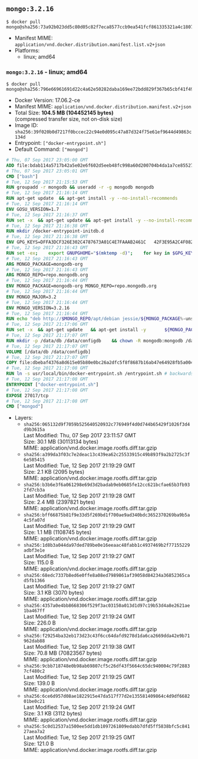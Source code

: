 ## `mongo:3.2.16`

```console
$ docker pull mongo@sha256:73a92b023dd5c80d05c82f7eca8577ccb9ea541fcf861335321a4c1807719ba9
```

-	Manifest MIME: `application/vnd.docker.distribution.manifest.list.v2+json`
-	Platforms:
	-	linux; amd64

### `mongo:3.2.16` - linux; amd64

```console
$ docker pull mongo@sha256:796e66961691d22c4a62e50282daba169ee72bdd829f367b65cbf41f49fe63be
```

-	Docker Version: 17.06.2-ce
-	Manifest MIME: `application/vnd.docker.distribution.manifest.v2+json`
-	Total Size: **104.5 MB (104452145 bytes)**  
	(compressed transfer size, not on-disk size)
-	Image ID: `sha256:39f020b0d7217f0bccec22c94e0d095c47a87d324f75e61ef9644d49863c134d`
-	Entrypoint: `["docker-entrypoint.sh"]`
-	Default Command: `["mongod"]`

```dockerfile
# Thu, 07 Sep 2017 23:05:00 GMT
ADD file:bdab114a5717b42a5e02e6f602d5eeb48fc998a60d200704b4da1a7ce8552775 in / 
# Thu, 07 Sep 2017 23:05:01 GMT
CMD ["bash"]
# Tue, 12 Sep 2017 21:15:53 GMT
RUN groupadd -r mongodb && useradd -r -g mongodb mongodb
# Tue, 12 Sep 2017 21:16:14 GMT
RUN apt-get update 	&& apt-get install -y --no-install-recommends 		ca-certificates			jq 		numactl 	&& rm -rf /var/lib/apt/lists/*
# Tue, 12 Sep 2017 21:16:14 GMT
ENV GOSU_VERSION=1.7
# Tue, 12 Sep 2017 21:16:37 GMT
RUN set -x 	&& apt-get update && apt-get install -y --no-install-recommends wget && rm -rf /var/lib/apt/lists/* 	&& wget -O /usr/local/bin/gosu "https://github.com/tianon/gosu/releases/download/$GOSU_VERSION/gosu-$(dpkg --print-architecture)" 	&& wget -O /usr/local/bin/gosu.asc "https://github.com/tianon/gosu/releases/download/$GOSU_VERSION/gosu-$(dpkg --print-architecture).asc" 	&& export GNUPGHOME="$(mktemp -d)" 	&& gpg --keyserver ha.pool.sks-keyservers.net --recv-keys B42F6819007F00F88E364FD4036A9C25BF357DD4 	&& gpg --batch --verify /usr/local/bin/gosu.asc /usr/local/bin/gosu 	&& rm -r "$GNUPGHOME" /usr/local/bin/gosu.asc 	&& chmod +x /usr/local/bin/gosu 	&& gosu nobody true 	&& apt-get purge -y --auto-remove wget
# Tue, 12 Sep 2017 21:16:38 GMT
RUN mkdir /docker-entrypoint-initdb.d
# Tue, 12 Sep 2017 21:16:38 GMT
ENV GPG_KEYS=DFFA3DCF326E302C4787673A01C4E7FAAAB2461C 	42F3E95A2C4F08279C4960ADD68FA50FEA312927
# Tue, 12 Sep 2017 21:16:43 GMT
RUN set -ex; 	export GNUPGHOME="$(mktemp -d)"; 	for key in $GPG_KEYS; do 		gpg --keyserver ha.pool.sks-keyservers.net --recv-keys "$key"; 	done; 	gpg --export $GPG_KEYS > /etc/apt/trusted.gpg.d/mongodb.gpg; 	rm -r "$GNUPGHOME"; 	apt-key list
# Tue, 12 Sep 2017 21:16:43 GMT
ARG MONGO_PACKAGE=mongodb-org
# Tue, 12 Sep 2017 21:16:43 GMT
ARG MONGO_REPO=repo.mongodb.org
# Tue, 12 Sep 2017 21:16:44 GMT
ENV MONGO_PACKAGE=mongodb-org MONGO_REPO=repo.mongodb.org
# Tue, 12 Sep 2017 21:16:44 GMT
ENV MONGO_MAJOR=3.2
# Tue, 12 Sep 2017 21:16:44 GMT
ENV MONGO_VERSION=3.2.16
# Tue, 12 Sep 2017 21:16:44 GMT
RUN echo "deb http://$MONGO_REPO/apt/debian jessie/${MONGO_PACKAGE%-unstable}/$MONGO_MAJOR main" | tee "/etc/apt/sources.list.d/${MONGO_PACKAGE%-unstable}.list"
# Tue, 12 Sep 2017 21:17:06 GMT
RUN set -x 	&& apt-get update 	&& apt-get install -y 		${MONGO_PACKAGE}=$MONGO_VERSION 		${MONGO_PACKAGE}-server=$MONGO_VERSION 		${MONGO_PACKAGE}-shell=$MONGO_VERSION 		${MONGO_PACKAGE}-mongos=$MONGO_VERSION 		${MONGO_PACKAGE}-tools=$MONGO_VERSION 	&& rm -rf /var/lib/apt/lists/* 	&& rm -rf /var/lib/mongodb 	&& mv /etc/mongod.conf /etc/mongod.conf.orig
# Tue, 12 Sep 2017 21:17:07 GMT
RUN mkdir -p /data/db /data/configdb 	&& chown -R mongodb:mongodb /data/db /data/configdb
# Tue, 12 Sep 2017 21:17:07 GMT
VOLUME [/data/db /data/configdb]
# Tue, 12 Sep 2017 21:17:07 GMT
COPY file:dbebaf4376a8d615e05b80e0bc26a2dfc5f8f8687b16ab47e64928fb5a00498d in /usr/local/bin/ 
# Tue, 12 Sep 2017 21:17:08 GMT
RUN ln -s usr/local/bin/docker-entrypoint.sh /entrypoint.sh # backwards compat
# Tue, 12 Sep 2017 21:17:08 GMT
ENTRYPOINT ["docker-entrypoint.sh"]
# Tue, 12 Sep 2017 21:17:08 GMT
EXPOSE 27017/tcp
# Tue, 12 Sep 2017 21:17:08 GMT
CMD ["mongod"]
```

-	Layers:
	-	`sha256:065132d9f7059b525640520932c776949f4d0d744b65429f1026f3d4d9b3615a`  
		Last Modified: Thu, 07 Sep 2017 23:11:57 GMT  
		Size: 30.1 MB (30113134 bytes)  
		MIME: application/vnd.docker.image.rootfs.diff.tar.gzip
	-	`sha256:a399da3f03c7e2deac13c439ea62c25533915c49b893f9a2b2725c3f6e585415`  
		Last Modified: Tue, 12 Sep 2017 21:19:29 GMT  
		Size: 2.1 KB (2095 bytes)  
		MIME: application/vnd.docker.image.rootfs.diff.tar.gzip
	-	`sha256:b3b6e3f6a061298e69d3d2badab9eb0685fe12cc621bcfae65b3fb932fd7cb3a`  
		Last Modified: Tue, 12 Sep 2017 21:19:28 GMT  
		Size: 2.4 MB (2397821 bytes)  
		MIME: application/vnd.docker.image.rootfs.diff.tar.gzip
	-	`sha256:bff66875b81f9e33d5f269bd1f700ae9ad340bdc3652370269ba9b5a4c5fa07d`  
		Last Modified: Tue, 12 Sep 2017 21:19:29 GMT  
		Size: 1.1 MB (1108745 bytes)  
		MIME: application/vnd.docker.image.rootfs.diff.tar.gzip
	-	`sha256:1d8b3a044da97ded789be0e16eeaac48fabb1c4937469b2f77155229adbf3e1e`  
		Last Modified: Tue, 12 Sep 2017 21:19:27 GMT  
		Size: 115.0 B  
		MIME: application/vnd.docker.image.rootfs.diff.tar.gzip
	-	`sha256:68edc7337b8ed6e0ffe8a08ed7989861af39058d84234a36852365cad5fb1366`  
		Last Modified: Tue, 12 Sep 2017 21:19:27 GMT  
		Size: 3.1 KB (3070 bytes)  
		MIME: application/vnd.docker.image.rootfs.diff.tar.gzip
	-	`sha256:4357a0e4bb8668306f529f3ac03150a013d1d97c19b53d4a8e2621ae1ba467ff`  
		Last Modified: Tue, 12 Sep 2017 21:19:24 GMT  
		Size: 226.0 B  
		MIME: application/vnd.docker.image.rootfs.diff.tar.gzip
	-	`sha256:f29254ba32eb173d23c43f6cc64dafd9278d1da6ca2669dda42e9b71962dab88`  
		Last Modified: Tue, 12 Sep 2017 21:19:38 GMT  
		Size: 70.8 MB (70823567 bytes)  
		MIME: application/vnd.docker.image.rootfs.diff.tar.gzip
	-	`sha256:9cbb718748e0b98ab69807cf5c26df43f5664c65dc940004c79f28837cf480c2`  
		Last Modified: Tue, 12 Sep 2017 21:19:25 GMT  
		Size: 139.0 B  
		MIME: application/vnd.docker.image.rootfs.diff.tar.gzip
	-	`sha256:6ce6d957d08ae1822915e47da517f77d2e135581409864c4d9df668201be0c21`  
		Last Modified: Tue, 12 Sep 2017 21:19:24 GMT  
		Size: 3.1 KB (3112 bytes)  
		MIME: application/vnd.docker.image.rootfs.diff.tar.gzip
	-	`sha256:5c0d12537a1500ee5dd1db1097261809edabb7dfd5ff5838bfc5c84127aea7a2`  
		Last Modified: Tue, 12 Sep 2017 21:19:25 GMT  
		Size: 121.0 B  
		MIME: application/vnd.docker.image.rootfs.diff.tar.gzip
